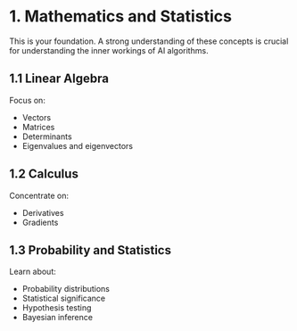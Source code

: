# 1. Mathematics and Statistics

This is your foundation. A strong understanding of these concepts is crucial for understanding the inner workings of AI algorithms.

## 1.1 Linear Algebra

Focus on:
*   Vectors
*   Matrices
*   Determinants
*   Eigenvalues and eigenvectors

## 1.2 Calculus

Concentrate on:
*   Derivatives
*   Gradients

## 1.3 Probability and Statistics

Learn about:
*   Probability distributions
*   Statistical significance
*   Hypothesis testing
*   Bayesian inference
